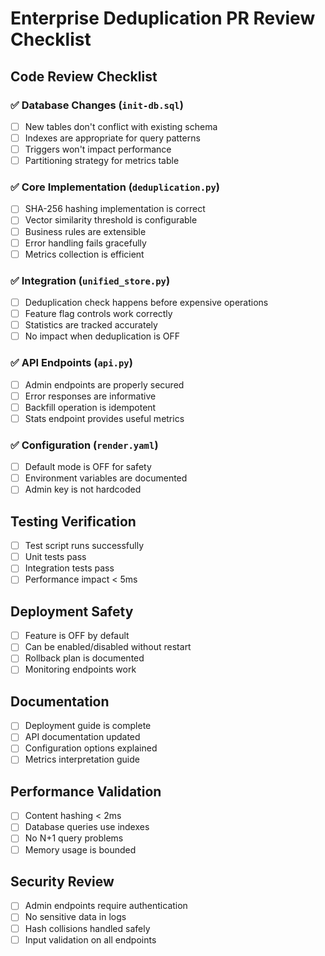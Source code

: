 # Enterprise Deduplication PR Review Checklist

## Code Review Checklist

### ✅ Database Changes (`init-db.sql`)
- [ ] New tables don't conflict with existing schema
- [ ] Indexes are appropriate for query patterns
- [ ] Triggers won't impact performance
- [ ] Partitioning strategy for metrics table

### ✅ Core Implementation (`deduplication.py`)
- [ ] SHA-256 hashing implementation is correct
- [ ] Vector similarity threshold is configurable
- [ ] Business rules are extensible
- [ ] Error handling fails gracefully
- [ ] Metrics collection is efficient

### ✅ Integration (`unified_store.py`)
- [ ] Deduplication check happens before expensive operations
- [ ] Feature flag controls work correctly
- [ ] Statistics are tracked accurately
- [ ] No impact when deduplication is OFF

### ✅ API Endpoints (`api.py`)
- [ ] Admin endpoints are properly secured
- [ ] Error responses are informative
- [ ] Backfill operation is idempotent
- [ ] Stats endpoint provides useful metrics

### ✅ Configuration (`render.yaml`)
- [ ] Default mode is OFF for safety
- [ ] Environment variables are documented
- [ ] Admin key is not hardcoded

## Testing Verification

- [ ] Test script runs successfully
- [ ] Unit tests pass
- [ ] Integration tests pass
- [ ] Performance impact < 5ms

## Deployment Safety

- [ ] Feature is OFF by default
- [ ] Can be enabled/disabled without restart
- [ ] Rollback plan is documented
- [ ] Monitoring endpoints work

## Documentation

- [ ] Deployment guide is complete
- [ ] API documentation updated
- [ ] Configuration options explained
- [ ] Metrics interpretation guide

## Performance Validation

- [ ] Content hashing < 2ms
- [ ] Database queries use indexes
- [ ] No N+1 query problems
- [ ] Memory usage is bounded

## Security Review

- [ ] Admin endpoints require authentication
- [ ] No sensitive data in logs
- [ ] Hash collisions handled safely
- [ ] Input validation on all endpoints